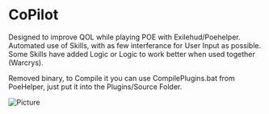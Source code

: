 # CoPilot

Designed to improve QOL while playing POE with Exilehud/Poehelper.  
Automated use of Skills, with as few interferance for User Input as possible.  
Some Skills have added Logic or Logic to work better when used together (Warcrys).  
  
Removed binary, to Compile it you can use CompilePlugins.bat from PoeHelper, just put it into the Plugins/Source Folder.  

![Picture](https://i.imgur.com/K6rfEwI.png)
